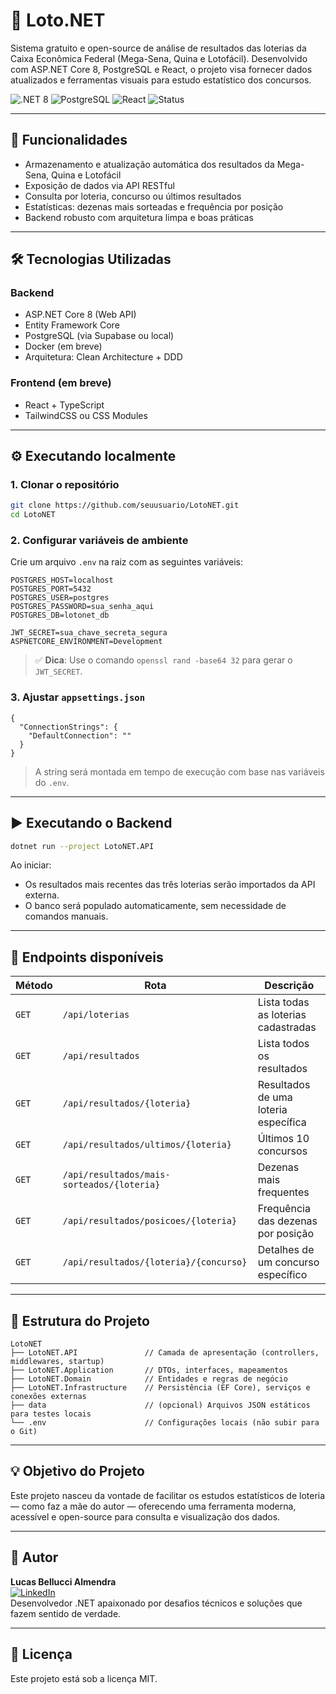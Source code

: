 # 🎯 Loto.NET

Sistema gratuito e open-source de análise de resultados das loterias da Caixa Econômica Federal (Mega-Sena, Quina e Lotofácil). Desenvolvido com ASP.NET Core 8, PostgreSQL e React, o projeto visa fornecer dados atualizados e ferramentas visuais para estudo estatístico dos concursos.

![.NET 8](https://img.shields.io/badge/.NET-8.0-blueviolet) ![PostgreSQL](https://img.shields.io/badge/Database-PostgreSQL-blue) ![React](https://img.shields.io/badge/Frontend-React-61DAFB) ![Status](https://img.shields.io/badge/Status-Em%20Desenvolvimento-yellow)

---

## 📌 Funcionalidades

- Armazenamento e atualização automática dos resultados da Mega-Sena, Quina e Lotofácil
- Exposição de dados via API RESTful
- Consulta por loteria, concurso ou últimos resultados
- Estatísticas: dezenas mais sorteadas e frequência por posição
- Backend robusto com arquitetura limpa e boas práticas

---

## 🛠️ Tecnologias Utilizadas

### Backend

- ASP.NET Core 8 (Web API)
- Entity Framework Core
- PostgreSQL (via Supabase ou local)
- Docker (em breve)
- Arquitetura: Clean Architecture + DDD

### Frontend (em breve)

- React + TypeScript
- TailwindCSS ou CSS Modules

---

## ⚙️ Executando localmente

### 1. Clonar o repositório

```bash
git clone https://github.com/seuusuario/LotoNET.git
cd LotoNET
```

### 2. Configurar variáveis de ambiente

Crie um arquivo `.env` na raiz com as seguintes variáveis:

```env
POSTGRES_HOST=localhost
POSTGRES_PORT=5432
POSTGRES_USER=postgres
POSTGRES_PASSWORD=sua_senha_aqui
POSTGRES_DB=lotonet_db

JWT_SECRET=sua_chave_secreta_segura
ASPNETCORE_ENVIRONMENT=Development
```

> ✅ **Dica**: Use o comando `openssl rand -base64 32` para gerar o `JWT_SECRET`.

### 3. Ajustar `appsettings.json`

```jsonc
{
  "ConnectionStrings": {
    "DefaultConnection": ""
  }
}
```

> A string será montada em tempo de execução com base nas variáveis do `.env`.

---

## ▶️ Executando o Backend

```bash
dotnet run --project LotoNET.API
```

Ao iniciar:

- Os resultados mais recentes das três loterias serão importados da API externa.
- O banco será populado automaticamente, sem necessidade de comandos manuais.

---

## 🔗 Endpoints disponíveis

| Método | Rota                                       | Descrição                            |
| ------ | ------------------------------------------ | ------------------------------------ |
| `GET`  | `/api/loterias`                            | Lista todas as loterias cadastradas  |
| `GET`  | `/api/resultados`                          | Lista todos os resultados            |
| `GET`  | `/api/resultados/{loteria}`                | Resultados de uma loteria específica |
| `GET`  | `/api/resultados/ultimos/{loteria}`        | Últimos 10 concursos                 |
| `GET`  | `/api/resultados/mais-sorteados/{loteria}` | Dezenas mais frequentes              |
| `GET`  | `/api/resultados/posicoes/{loteria}`       | Frequência das dezenas por posição   |
| `GET`  | `/api/resultados/{loteria}/{concurso}`     | Detalhes de um concurso específico   |

---

## 📁 Estrutura do Projeto

```
LotoNET
├── LotoNET.API               // Camada de apresentação (controllers, middlewares, startup)
├── LotoNET.Application       // DTOs, interfaces, mapeamentos
├── LotoNET.Domain            // Entidades e regras de negócio
├── LotoNET.Infrastructure    // Persistência (EF Core), serviços e conexões externas
├── data                      // (opcional) Arquivos JSON estáticos para testes locais
└── .env                      // Configurações locais (não subir para o Git)
```

---

## 💡 Objetivo do Projeto

Este projeto nasceu da vontade de facilitar os estudos estatísticos de loteria — como faz a mãe do autor — oferecendo uma ferramenta moderna, acessível e open-source para consulta e visualização dos dados.

---

## 🧠 Autor

**Lucas Bellucci Almendra**  
[![LinkedIn](https://img.shields.io/badge/-LinkedIn-blue?style=flat&logo=linkedin)](https://www.linkedin.com/in/lucas-bellucci-353b10298)  
Desenvolvedor .NET apaixonado por desafios técnicos e soluções que fazem sentido de verdade.

---

## 📝 Licença

Este projeto está sob a licença MIT.
